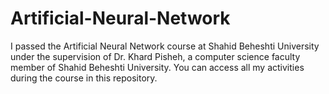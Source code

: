 # Artificial-Neural-Network
I passed the Artificial Neural Network course at Shahid Beheshti University under the supervision of Dr. Khard Pisheh, a computer science faculty member of Shahid Beheshti University. You can access all my activities during the course in this repository.
